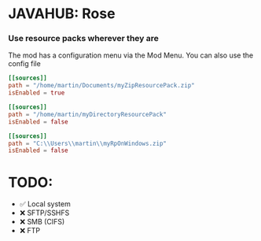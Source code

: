 # JAVAHUB: Rose
### Use resource packs wherever they are 
The mod has a configuration menu via the Mod Menu. You can also use the config file
```toml
[[sources]]
path = "/home/martin/Documents/myZipResourcePack.zip"
isEnabled = true

[[sources]]
path = "/home/martin/myDirectoryResourcePack"
isEnabled = false

[[sources]]
path = "C:\\Users\\martin\\myRpOnWindows.zip"
isEnabled = false
```

# TODO:
- ✅ Local system
- ❌ SFTP/SSHFS
- ❌ SMB (CIFS)
- ❌ FTP
